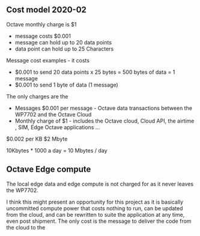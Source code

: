 ## Cost model 2020-02
Octave monthly charge is $1  
* message costs $0.001
* message can hold up to 20 data points
* data point can hold up to 25 Characters

Message cost examples - it costs  
* $0.001 to send 20 data points x 25 bytes  = 500 bytes of data  = 1 message
* $0.001 to send 1 byte of data (1 message)

The only charges are the  
* Messages  $0.001 per message - Octave data transactions between the WP7702 and the Octave Cloud
* Monthly charge of $1 - includes the Octave cloud, Cloud API, the airtime , SIM, Edge Octave applications ...

$0.002 per KB
$2 Mbyte

10Kbytes * 1000 a day = 10 Mbytes / day


## Octave Edge compute

The local edge data and edge compute is not charged for as it never leaves the WP7702.

 I think this might present an opportunity for this project as it is basically uncommitted compute power that costs nothing to run, can be updated from the cloud, and can be rewritten to suite the application at any time, even post shipment. The only cost is the message to deliver the code from the cloud to the 